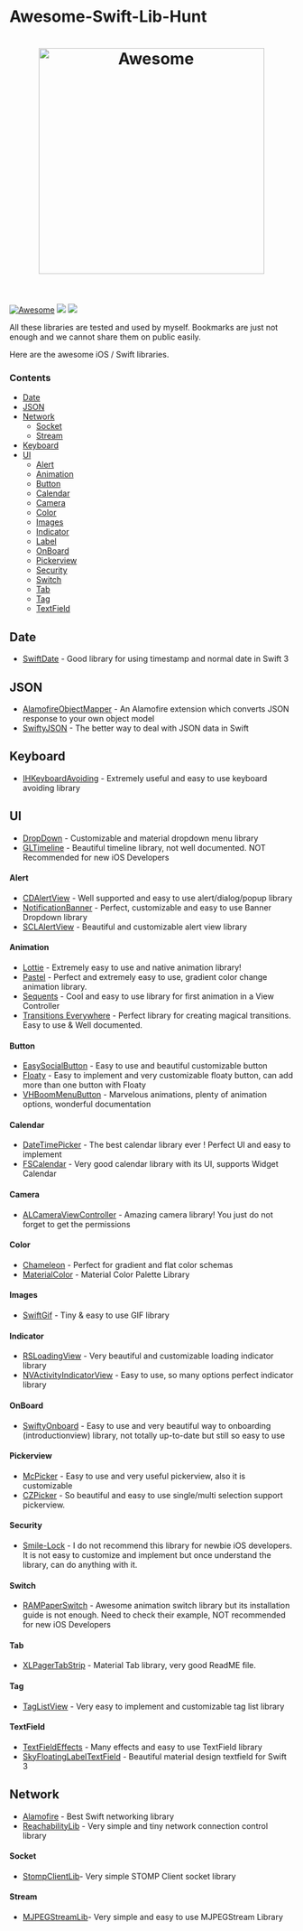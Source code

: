 # Awesome-Swift-Lib-Hunt
<h1 align="center">
	<img width="400" src="https://cdn.rawgit.com/sindresorhus/awesome/master/media/logo.svg" alt="Awesome">
	<br>
	<br>
</h1>

[![Awesome](https://awesome.re/badge.svg)](https://awesome.re)
![](https://img.shields.io/badge/swift%20projects-37-orange.svg) ![](https://img.shields.io/badge/Last%20Updated-January&nbsp;01,&nbsp;2018-green.svg)

All these libraries are tested and used by myself. Bookmarks are just not enough and we cannot share them on public easily. 

Here are the awesome iOS / Swift libraries.


### Contents

- [Date](#date)
- [JSON](#json)
- [Network](#network)
    - [Socket](#socket)
    - [Stream](#stream)
- [Keyboard](#keyboard)    
- [UI](#ui)
    - [Alert](#alert)
    - [Animation](#animation)
    - [Button](#button)
    - [Calendar](#calendar)
    - [Camera](#camera)
    - [Color](#color)
    - [Images](#images)
    - [Indicator](#indicator)
    - [Label](#label)
    - [OnBoard](#onboard)
    - [Pickerview](#pickerview)
    - [Security](#security)
    - [Switch](#switch)
    - [Tab](#tab)
    - [Tag](#tag)
    - [TextField](#textfield)



## Date
* [SwiftDate](https://github.com/malcommac/SwiftDate) - Good library for using timestamp and normal date in Swift 3

## JSON
* [AlamofireObjectMapper](https://github.com/tristanhimmelman/AlamofireObjectMapper) - An Alamofire extension which converts JSON response to your own object model
* [SwiftyJSON](https://github.com/SwiftyJSON/SwiftyJSON) - The better way to deal with JSON data in Swift


## Keyboard
* [IHKeyboardAvoiding](https://github.com/IdleHandsApps/IHKeyboardAvoiding) - Extremely useful and easy to use keyboard avoiding library


## UI

* [DropDown](https://github.com/AssistoLab/DropDown) - Customizable and material dropdown menu library
* [GLTimeline](https://github.com/GetLinks/GLTimeline) - Beautiful timeline library, not well documented. NOT Recommended for new iOS Developers
#### Alert
* [CDAlertView](https://github.com/candostdagdeviren/CDAlertView) - Well supported and easy to use alert/dialog/popup library
* [NotificationBanner](https://github.com/Daltron/NotificationBanner) - Perfect, customizable and easy to use Banner Dropdown library
* [SCLAlertView](https://github.com/vikmeup/SCLAlertView-Swift) - Beautiful and customizable alert view library
#### Animation
* [Lottie](https://github.com/airbnb/lottie-ios) - Extremely easy to use and native animation library!
* [Pastel](https://github.com/cruisediary/Pastel) - Perfect and extremely easy to use, gradient color change animation library.
* [Sequents](https://github.com/fujiyuu75/Sequents) - Cool and easy to use library for first animation in a View Controller
* [Transitions Everywhere](https://github.com/andkulikov/transitions-everywhere) - Perfect library for creating magical transitions. Easy to use & Well documented.
#### Button
* [EasySocialButton](https://github.com/Minitour/EasySocialButton) - Easy to use and beautiful customizable button
* [Floaty](https://github.com/kciter/Floaty) - Easy to implement and very customizable floaty button, can add more than one button with Floaty 
* [VHBoomMenuButton](https://github.com/Nightonke/VHBoomMenuButton) - Marvelous animations, plenty of animation options, wonderful documentation
#### Calendar
* [DateTimePicker](https://github.com/itsmeichigo/DateTimePicker) - The best calendar library ever ! Perfect UI and easy to implement
* [FSCalendar](https://github.com/WenchaoD/FSCalendar) - Very good calendar library with its UI, supports Widget Calendar
#### Camera
* [ALCameraViewController](https://github.com/AlexLittlejohn/ALCameraViewController) - Amazing camera library! You just do not forget to get the permissions
#### Color
* [Chameleon](https://github.com/ViccAlexander/Chameleon) - Perfect for gradient and flat color schemas
* [MaterialColor](https://github.com/WrathChaos/MaterialColor) - Material Color Palette Library
#### Images
* [SwiftGif](https://github.com/bahlo/SwiftGif) - Tiny & easy to use GIF library
#### Indicator
* [RSLoadingView](https://github.com/roytornado/RSLoadingView) - Very beautiful and customizable loading indicator library
* [NVActivityIndicatorView](https://github.com/ninjaprox/NVActivityIndicatorView) - Easy to use, so many options perfect indicator library
#### OnBoard
* [SwiftyOnboard](https://github.com/juanpablofernandez/SwiftyOnboard) - Easy to use and very beautiful way to onboarding (introductionview) library, not totally up-to-date but still so easy to use 
#### Pickerview
* [McPicker](https://github.com/kmcgill88/McPicker-iOS) - Easy to use and very useful pickerview, also it is customizable
* [CZPicker](https://github.com/chenzeyu/CZPicker) - So beautiful and easy to use single/multi selection support pickerview.
#### Security
* [Smile-Lock](https://github.com/recruit-lifestyle/Smile-Lock) - I do not recommend this library for newbie iOS developers. It is not easy to customize and implement but once understand the library, can do anything with it.
#### Switch
* [RAMPaperSwitch](https://github.com/Ramotion/paper-switch) - Awesome animation switch library but its installation guide is not enough. Need to check their example, NOT recommended for new iOS Developers
#### Tab
* [XLPagerTabStrip](https://github.com/xmartlabs/XLPagerTabStrip) - Material Tab library, very good ReadME file.
#### Tag
* [TagListView](https://github.com/ElaWorkshop/TagListView) - Very easy to implement and customizable tag list library
#### TextField
* [TextFieldEffects](https://github.com/raulriera/TextFieldEffects) - Many effects and easy to use TextField library
* [SkyFloatingLabelTextField](https://github.com/Skyscanner/SkyFloatingLabelTextField) - Beautiful material design textfield for Swift 3



## Network
* [Alamofire](https://github.com/Alamofire/Alamofire) - Best Swift networking library   
* [ReachabilityLib](https://github.com/WrathChaos/ReachabilityLib) - Very simple and tiny network connection control library   
#### Socket
* [StompClientLib](https://github.com/WrathChaos/StompClientLib)- Very simple STOMP Client socket library
#### Stream
* [MJPEGStreamLib](https://github.com/WrathChaos/MJPEGStreamLib)- Very simple and easy to use MJPEGStream Library
